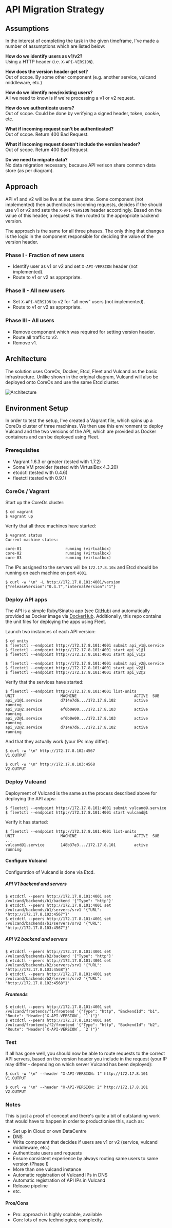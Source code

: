 # API Migration Strategy

## Assumptions

In the interest of completing the task in the given timeframe, I've made a number of assumptions which are listed below:

**How do we identify users as v1/v2?**<br/>
Using a HTTP header (i.e. `X-API-VERSION`).

**How does the version header get set?**<br/>
Out of scope. By some other component (e.g. another service, vulcand middleware, etc.)

**How do we identify new/existing users?**<br/>
All we need to know is if we're processing a v1 or v2 request.

**How do we authenticate users?**<br/>
Out of scope. Could be done by verifying a signed header, token, cookie, etc.

**What if incoming request can't be authenticated?**<br/>
Out of scope. Return 400 Bad Request.

**What if incoming request doesn't include the version header?**<br/>
Out of scope. Return 400 Bad Request.

**Do we need to migrate data?**<br/>
No data migration necessary, because API verison share common data store (as per diagram).

## Approach

API v1 and v2 will be live at the same time. Some component (not implemented) then authenticates incoming requests, decides if the should use v1 or v2 and sets the `X-API-VERSION` header accordingly. Based on the value of this header, a request is then routed to the appropriate backend version.

The approach is the same for all three phases. The only thing that changes is the logic in the component responsible for deciding the value of the version header.

### Phase I - Fraction of new users

* Identify user as v1 or v2 and set `X-API-VERSION` header (not implemented).
* Route to v1 or v2 as appropriate.

### Phase II - All new users

* Set `X-API-VERSION` to v2 for "all new" users (not implemented).
* Route to v1 or v2 as appropriate.

### Phase III - All users

* Remove component which was required for setting version header.
* Route all traffic to v2.
* Remove v1.

## Architecture

The solution uses CoreOs, Docker, Etcd, Fleet and Vulcand as the basic infrastructure. Unlike shown in the original diagram, Vulcand will also be deployed onto CoreOs and use the same Etcd cluster.

![Architecture](/docs/arch.png)

## Environment Setup

In order to test the setup, I've created a Vagrant file, which spins up a CoreOs cluster of three machines. We then use this environment to deploy Vulcand and the two versions of the API, which are provided as Docker containers and can be deployed using Fleet.

### Prerequisites
* Vagrant 1.6.3 or greater (tested with 1.7.2)
* Some VM provider (tested with VirtualBox 4.3.20)
* etcdctl (tested with 0.4.6)
* fleetctl (tested with 0.9.1)


### CoreOs / Vagrant

Start up the CoreOs cluster:

```shell
$ cd vagrant
$ vagrant up
```

Verify that all three machines have started:

```shell
$ vagrant status
Current machine states:

core-01                   running (virtualbox)
core-02                   running (virtualbox)
core-03                   running (virtualbox)
```

The IPs assigned to the servers will be `172.17.8.10x` and Etcd should be running on each machine on port `4001`.

```shell
$ curl -w "\n" -L http://172.17.8.101:4001/version
{"releaseVersion":"0.4.7","internalVersion":"1"}
```

### Deploy API apps

The API is a simple Ruby/Sinatra app (see [GitHub](https://github.com/patforna/cw-api)) and automatically provided as Docker image via [DockerHub](https://registry.hub.docker.com/u/patforna/cw-api/). Additionally, this repo contains the unit files for deploying the apps using Fleet.

Launch two instances of each API version:

```shell
$ cd units
$ fleetctl --endpoint http://172.17.8.101:4001 submit api_v1@.service
$ fleetctl --endpoint http://172.17.8.101:4001 start api_v1@1
$ fleetctl --endpoint http://172.17.8.101:4001 start api_v1@2

$ fleetctl --endpoint http://172.17.8.101:4001 submit api_v2@.service
$ fleetctl --endpoint http://172.17.8.101:4001 start api_v2@1
$ fleetctl --endpoint http://172.17.8.101:4001 start api_v2@2
```

Verify that the services have started:

```shell
$ fleetctl --endpoint http://172.17.8.101:4001 list-units
UNIT                    MACHINE                         ACTIVE  SUB
api_v1@1.service        d714e7d6.../172.17.8.102        active  running
api_v1@2.service        ef0b0e00.../172.17.8.103        active  running
api_v2@1.service        ef0b0e00.../172.17.8.103        active  running
api_v2@2.service        d714e7d6.../172.17.8.102        active  running
```

And that they actually work (your IPs may differ):

```shell
$ curl -w "\n" http://172.17.8.102:4567
V1.OUTPUT

$ curl -w "\n" http://172.17.8.103:4568
V2.OUTPUT
```

### Deploy Vulcand

Deployment of Vulcand is the same as the process described above for deploying the API apps:

```shell
$ fleetctl --endpoint http://172.17.8.101:4001 submit vulcand@.service
$ fleetctl --endpoint http://172.17.8.101:4001 start vulcand@1
```

Verify it has started:

```shell
$ fleetctl --endpoint http://172.17.8.101:4001 list-units
UNIT                    MACHINE                         ACTIVE  SUB
...
vulcand@1.service       148b37e3.../172.17.8.101        active  running
```

#### Configure Vulcand

Configuration of Vulcand is done via Etcd.

##### API V1 backend and servers

```shell
$ etcdctl --peers http://172.17.8.101:4001 set /vulcand/backends/b1/backend '{"Type": "http"}'
$ etcdctl --peers http://172.17.8.101:4001 set /vulcand/backends/b1/servers/srv1 '{"URL": "http://172.17.8.102:4567"}'
$ etcdctl --peers http://172.17.8.101:4001 set /vulcand/backends/b1/servers/srv2 '{"URL": "http://172.17.8.103:4567"}'
```

##### API V2 backend and servers

```shell
$ etcdctl --peers http://172.17.8.101:4001 set /vulcand/backends/b2/backend '{"Type": "http"}'
$ etcdctl --peers http://172.17.8.101:4001 set /vulcand/backends/b2/servers/srv1 '{"URL": "http://172.17.8.103:4568"}'
$ etcdctl --peers http://172.17.8.101:4001 set /vulcand/backends/b2/servers/srv2 '{"URL": "http://172.17.8.102:4568"}'
```

##### Frontends

```shell
$ etcdctl --peers http://172.17.8.101:4001 set /vulcand/frontends/f1/frontend '{"Type": "http", "BackendId": "b1", "Route": "Header(`X-API-VERSION`, `1`)"}'
$ etcdctl --peers http://172.17.8.101:4001 set /vulcand/frontends/f2/frontend '{"Type": "http", "BackendId": "b2", "Route": "Header(`X-API-VERSION`, `2`)"}'
```

### Test

If all has gone well, you should now be able to route requests to the correct API servers, based on the version header you include in the request (your IP may differ - depending on which server Vulcand has been deployed):

```shell
$ curl -w "\n" --header "X-API-VERSION: 1" http://172.17.8.101
V1.OUTPUT

$ curl -w "\n" --header "X-API-VERSION: 2" http://172.17.8.101
V2.OUTPUT
```

### Notes

This is just a proof of concept and there's quite a bit of outstanding work that would have to happen in order to productionise this, such as:

* Set up in Cloud or own DataCentre
* DNS
* Write component that decides if users are v1 or v2 (service, vulcand middleware, etc.)
* Authenticate users and requests
* Ensure consistent experience by always routing same users to same version (Phase I)
* More than one vulcand instance
* Automatic registration of Vulcand IPs in DNS
* Automatic registration of API IPs in Vulcand
* Release pipeline
* etc.

#### Pros/Cons

* Pro: approach is highly scalable, available
* Con: lots of new technologies; complexity.








